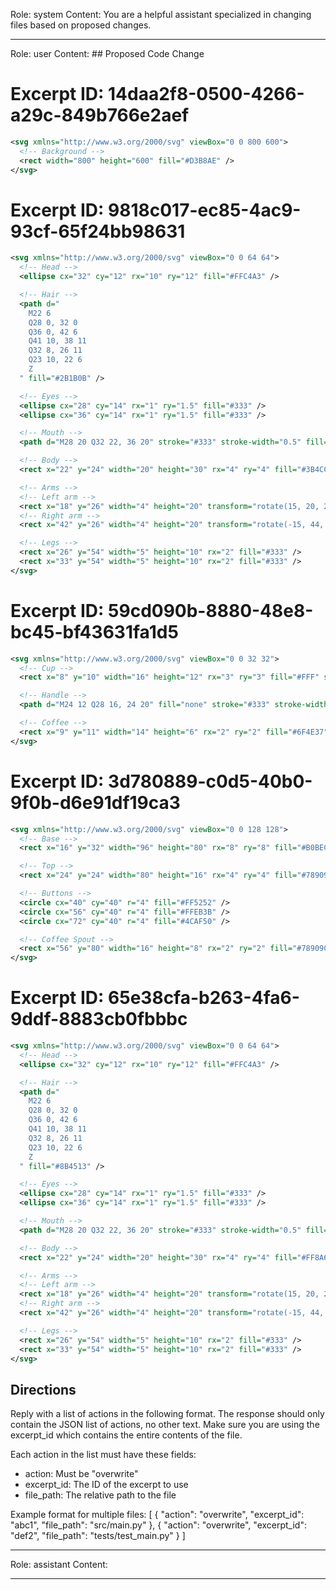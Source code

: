 Role: system
Content: You are a helpful assistant specialized in changing files based on proposed changes.
__________________
Role: user
Content: ## Proposed Code Change
# Excerpt ID: 14daa2f8-0500-4266-a29c-849b766e2aef
```svg assets/svgs/coffee_shop.svg
<svg xmlns="http://www.w3.org/2000/svg" viewBox="0 0 800 600">
  <!-- Background -->
  <rect width="800" height="600" fill="#D3B8AE" />
</svg>
```

# Excerpt ID: 9818c017-ec85-4ac9-93cf-65f24bb98631
```svg assets/svgs/barista.svg
<svg xmlns="http://www.w3.org/2000/svg" viewBox="0 0 64 64">
  <!-- Head -->
  <ellipse cx="32" cy="12" rx="10" ry="12" fill="#FFC4A3" />

  <!-- Hair -->
  <path d="
    M22 6 
    Q28 0, 32 0 
    Q36 0, 42 6 
    Q41 10, 38 11 
    Q32 8, 26 11 
    Q23 10, 22 6 
    Z
  " fill="#2B1B0B" />

  <!-- Eyes -->
  <ellipse cx="28" cy="14" rx="1" ry="1.5" fill="#333" />
  <ellipse cx="36" cy="14" rx="1" ry="1.5" fill="#333" />

  <!-- Mouth -->
  <path d="M28 20 Q32 22, 36 20" stroke="#333" stroke-width="0.5" fill="none" />

  <!-- Body -->
  <rect x="22" y="24" width="20" height="30" rx="4" ry="4" fill="#3B4CCA" />

  <!-- Arms -->
  <!-- Left arm -->
  <rect x="18" y="26" width="4" height="20" transform="rotate(15, 20, 25)" fill="#FFC4A3" rx="2" />
  <!-- Right arm -->
  <rect x="42" y="26" width="4" height="20" transform="rotate(-15, 44, 25)" fill="#FFC4A3" rx="2" />

  <!-- Legs -->
  <rect x="26" y="54" width="5" height="10" rx="2" fill="#333" />
  <rect x="33" y="54" width="5" height="10" rx="2" fill="#333" />
</svg>
```

# Excerpt ID: 59cd090b-8880-48e8-bc45-bf43631fa1d5
```svg assets/svgs/coffee_cup.svg
<svg xmlns="http://www.w3.org/2000/svg" viewBox="0 0 32 32">
  <!-- Cup -->
  <rect x="8" y="10" width="16" height="12" rx="3" ry="3" fill="#FFF" stroke="#333" stroke-width="1" />

  <!-- Handle -->
  <path d="M24 12 Q28 16, 24 20" fill="none" stroke="#333" stroke-width="1" />

  <!-- Coffee -->
  <rect x="9" y="11" width="14" height="6" rx="2" ry="2" fill="#6F4E37" />
</svg>
```

# Excerpt ID: 3d780889-c0d5-40b0-9f0b-d6e91df19ca3
```svg assets/svgs/coffee_machine.svg
<svg xmlns="http://www.w3.org/2000/svg" viewBox="0 0 128 128">
  <!-- Base -->
  <rect x="16" y="32" width="96" height="80" rx="8" ry="8" fill="#B0BEC5" />

  <!-- Top -->
  <rect x="24" y="24" width="80" height="16" rx="4" ry="4" fill="#78909C" />

  <!-- Buttons -->
  <circle cx="40" cy="40" r="4" fill="#FF5252" />
  <circle cx="56" cy="40" r="4" fill="#FFEB3B" />
  <circle cx="72" cy="40" r="4" fill="#4CAF50" />

  <!-- Coffee Spout -->
  <rect x="56" y="80" width="16" height="8" rx="2" ry="2" fill="#78909C" />
</svg>
```

# Excerpt ID: 65e38cfa-b263-4fa6-9ddf-8883cb0fbbbc
```svg assets/svgs/customer.svg
<svg xmlns="http://www.w3.org/2000/svg" viewBox="0 0 64 64">
  <!-- Head -->
  <ellipse cx="32" cy="12" rx="10" ry="12" fill="#FFC4A3" />

  <!-- Hair -->
  <path d="
    M22 6 
    Q28 0, 32 0 
    Q36 0, 42 6 
    Q41 10, 38 11 
    Q32 8, 26 11 
    Q23 10, 22 6 
    Z
  " fill="#8B4513" />

  <!-- Eyes -->
  <ellipse cx="28" cy="14" rx="1" ry="1.5" fill="#333" />
  <ellipse cx="36" cy="14" rx="1" ry="1.5" fill="#333" />

  <!-- Mouth -->
  <path d="M28 20 Q32 22, 36 20" stroke="#333" stroke-width="0.5" fill="none" />

  <!-- Body -->
  <rect x="22" y="24" width="20" height="30" rx="4" ry="4" fill="#FF8A65" />

  <!-- Arms -->
  <!-- Left arm -->
  <rect x="18" y="26" width="4" height="20" transform="rotate(15, 20, 25)" fill="#FFC4A3" rx="2" />
  <!-- Right arm -->
  <rect x="42" y="26" width="4" height="20" transform="rotate(-15, 44, 25)" fill="#FFC4A3" rx="2" />

  <!-- Legs -->
  <rect x="26" y="54" width="5" height="10" rx="2" fill="#333" />
  <rect x="33" y="54" width="5" height="10" rx="2" fill="#333" />
</svg>
```

## Directions
Reply with a list of actions in the following format. The response should only contain the JSON list of actions, no other text.
Make sure you are using the excerpt_id which contains the entire contents of the file.

Each action in the list must have these fields:
- action: Must be "overwrite"
- excerpt_id: The ID of the excerpt to use
- file_path: The relative path to the file

Example format for multiple files:
[
    {
        "action": "overwrite",
        "excerpt_id": "abc1",
        "file_path": "src/main.py"
    },
    {
        "action": "overwrite",
        "excerpt_id": "def2",
        "file_path": "tests/test_main.py"
    }
]
__________________
Role: assistant
Content: 
__________________
